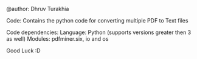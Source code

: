 @author: Dhruv Turakhia

Code: Contains the python code for converting multiple PDF to Text files

Code dependencies:
      Language: Python (supports versions greater then 3 as well)
      Modules: pdfminer.six, io and os

Good Luck :D

